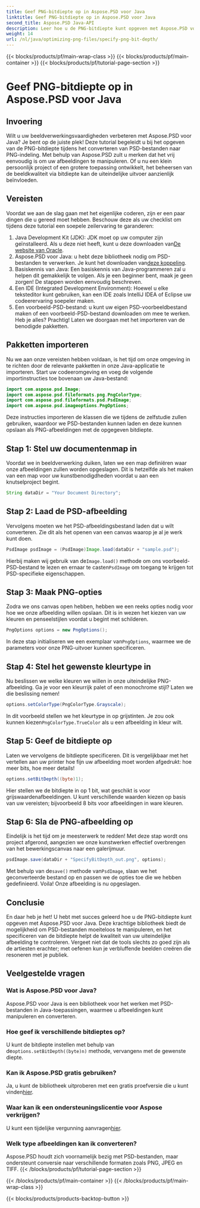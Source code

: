 ```yaml
---
title: Geef PNG-bitdiepte op in Aspose.PSD voor Java
linktitle: Geef PNG-bitdiepte op in Aspose.PSD voor Java
second_title: Aspose.PSD Java-API
description: Leer hoe u de PNG-bitdiepte kunt opgeven met Aspose.PSD voor Java in deze gedetailleerde stapsgewijze zelfstudie.
weight: 14
url: /nl/java/optimizing-png-files/specify-png-bit-depth/
---
```


{{< blocks/products/pf/main-wrap-class >}}
{{< blocks/products/pf/main-container >}}
{{< blocks/products/pf/tutorial-page-section >}}

# Geef PNG-bitdiepte op in Aspose.PSD voor Java

## Invoering
Wilt u uw beeldverwerkingsvaardigheden verbeteren met Aspose.PSD voor Java? Je bent op de juiste plek! Deze tutorial begeleidt u bij het opgeven van de PNG-bitdiepte tijdens het converteren van PSD-bestanden naar PNG-indeling. Met behulp van Aspose.PSD zult u merken dat het vrij eenvoudig is om uw afbeeldingen te manipuleren. Of u nu een klein persoonlijk project of een grotere toepassing ontwikkelt, het beheersen van de beeldkwaliteit via bitdiepte kan de uiteindelijke uitvoer aanzienlijk beïnvloeden.
## Vereisten
Voordat we aan de slag gaan met het eigenlijke coderen, zijn er een paar dingen die u gereed moet hebben. Beschouw deze als uw checklist om tijdens deze tutorial een soepele zeilervaring te garanderen:
1.  Java Development Kit (JDK): JDK moet op uw computer zijn geïnstalleerd. Als u deze niet heeft, kunt u deze downloaden van[De website van Oracle](https://www.oracle.com/java/technologies/javase-jdk11-downloads.html).
2.  Aspose.PSD voor Java: u hebt deze bibliotheek nodig om PSD-bestanden te verwerken. Je kunt het downloaden van[deze koppeling](https://releases.aspose.com/psd/java/).
3. Basiskennis van Java: Een basiskennis van Java-programmeren zal u helpen dit gemakkelijk te volgen. Als je een beginner bent, maak je geen zorgen! De stappen worden eenvoudig beschreven.
4. Een IDE (Integrated Development Environment): Hoewel u elke teksteditor kunt gebruiken, kan een IDE zoals IntelliJ IDEA of Eclipse uw codeerervaring soepeler maken.
5. Een voorbeeld-PSD-bestand: u kunt uw eigen PSD-voorbeeldbestand maken of een voorbeeld-PSD-bestand downloaden om mee te werken.
Heb je alles? Prachtig! Laten we doorgaan met het importeren van de benodigde pakketten.
## Pakketten importeren
Nu we aan onze vereisten hebben voldaan, is het tijd om onze omgeving in te richten door de relevante pakketten in onze Java-applicatie te importeren. Start uw codeeromgeving en voeg de volgende importinstructies toe bovenaan uw Java-bestand:
```java
import com.aspose.psd.Image;
import com.aspose.psd.fileformats.png.PngColorType;
import com.aspose.psd.fileformats.psd.PsdImage;
import com.aspose.psd.imageoptions.PngOptions;
```
Deze instructies importeren de klassen die we tijdens de zelfstudie zullen gebruiken, waardoor we PSD-bestanden kunnen laden en deze kunnen opslaan als PNG-afbeeldingen met de opgegeven bitdiepte.
## Stap 1: Stel uw documentenmap in
Voordat we in beeldverwerking duiken, laten we een map definiëren waar onze afbeeldingen zullen worden opgeslagen. Dit is hetzelfde als het maken van een map voor uw kunstbenodigdheden voordat u aan een knutselproject begint.
```java
String dataDir = "Your Document Directory";
```
## Stap 2: Laad de PSD-afbeelding
Vervolgens moeten we het PSD-afbeeldingsbestand laden dat u wilt converteren. Zie dit als het openen van een canvas waarop je al je werk kunt doen.
```java
PsdImage psdImage = (PsdImage)Image.load(dataDir + "sample.psd");
```
 Hierbij maken wij gebruik van de`Image.load()` methode om ons voorbeeld-PSD-bestand te lezen en ernaar te casten`PsdImage` om toegang te krijgen tot PSD-specifieke eigenschappen.
## Stap 3: Maak PNG-opties
Zodra we ons canvas open hebben, hebben we een reeks opties nodig voor hoe we onze afbeelding willen opslaan. Dit is in wezen het kiezen van uw kleuren en penseelstijlen voordat u begint met schilderen.
```java
PngOptions options = new PngOptions();
```
 In deze stap initialiseren we een exemplaar van`PngOptions`, waarmee we de parameters voor onze PNG-uitvoer kunnen specificeren.
## Stap 4: Stel het gewenste kleurtype in
Nu beslissen we welke kleuren we willen in onze uiteindelijke PNG-afbeelding. Ga je voor een kleurrijk palet of een monochrome stijl? Laten we die beslissing nemen!
```java
options.setColorType(PngColorType.Grayscale);
```
 In dit voorbeeld stellen we het kleurtype in op grijstinten. Je zou ook kunnen kiezen`PngColorType.TrueColor` als u een afbeelding in kleur wilt.
## Stap 5: Geef de bitdiepte op
Laten we vervolgens de bitdiepte specificeren. Dit is vergelijkbaar met het vertellen aan uw printer hoe fijn uw afbeelding moet worden afgedrukt: hoe meer bits, hoe meer details!
```java
options.setBitDepth((byte)1);
```
Hier stellen we de bitdiepte in op 1 bit, wat geschikt is voor grijswaardenafbeeldingen. U kunt verschillende waarden kiezen op basis van uw vereisten; bijvoorbeeld 8 bits voor afbeeldingen in ware kleuren.
## Stap 6: Sla de PNG-afbeelding op
Eindelijk is het tijd om je meesterwerk te redden! Met deze stap wordt ons project afgerond, aangezien we onze kunstwerken effectief overbrengen van het bewerkingscanvas naar een galerijmuur.
```java
psdImage.save(dataDir + "SpecifyBitDepth_out.png", options);
```
 Met behulp van de`save()` methode van`PsdImage`, slaan we het geconverteerde bestand op en passen we de opties toe die we hebben gedefinieerd. Voila! Onze afbeelding is nu opgeslagen.
## Conclusie
En daar heb je het! U hebt met succes geleerd hoe u de PNG-bitdiepte kunt opgeven met Aspose.PSD voor Java. Deze krachtige bibliotheek biedt de mogelijkheid om PSD-bestanden moeiteloos te manipuleren, en het specificeren van de bitdiepte helpt de kwaliteit van uw uiteindelijke afbeelding te controleren. Vergeet niet dat de tools slechts zo goed zijn als de artiesten erachter; met oefenen kun je verbluffende beelden creëren die resoneren met je publiek.
## Veelgestelde vragen
### Wat is Aspose.PSD voor Java?
Aspose.PSD voor Java is een bibliotheek voor het werken met PSD-bestanden in Java-toepassingen, waarmee u afbeeldingen kunt manipuleren en converteren.
### Hoe geef ik verschillende bitdieptes op?
 U kunt de bitdiepte instellen met behulp van de`options.setBitDepth((byte)n)` methode, vervangen`n` met de gewenste diepte.
### Kan ik Aspose.PSD gratis gebruiken?
Ja, u kunt de bibliotheek uitproberen met een gratis proefversie die u kunt vinden[hier](https://releases.aspose.com/).
### Waar kan ik een ondersteuningslicentie voor Aspose verkrijgen?
 U kunt een tijdelijke vergunning aanvragen[hier](https://purchase.aspose.com/temporary-license/).
### Welk type afbeeldingen kan ik converteren?
Aspose.PSD houdt zich voornamelijk bezig met PSD-bestanden, maar ondersteunt conversie naar verschillende formaten zoals PNG, JPEG en TIFF.
{{< /blocks/products/pf/tutorial-page-section >}}

{{< /blocks/products/pf/main-container >}}
{{< /blocks/products/pf/main-wrap-class >}}

{{< blocks/products/products-backtop-button >}}
